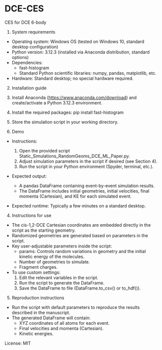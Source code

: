 # DCE-CES
CES for DCE 6-body

1. System requirements
- Operating system: Windows OS (tested on Windows 10, standard desktop configuration)
- Python version: 3.12.3 (installed via Anaconda distribution, standard options)
- Dependencies:
  - fast-histogram
  - Standard Python scientific libraries: numpy, pandas, matplotlib, etc.
- Hardware: Standard desktop; no special hardware required.

2. Installation guide
1. Install Anaconda (https://www.anaconda.com/download) and create/activate a Python 3.12.3 environment.
2. Install the required packages:
   pip install fast-histogram
3. Store the simulation script in your working directory.

3. Demo
- Instructions:
  1. Open the provided script Static_Simulations_RandomGeoms_DCE_ML_Paper.py.
  2. Adjust simulation parameters in the script if desired (see Section 4).
  3. Run the script in your Python environment (Spyder, terminal, etc.).

- Expected output:
  - A pandas DataFrame containing event-by-event simulation results.
  - The DataFrame includes initial geometries, initial velocities, final momenta (Cartesian), and KE for each simulated event.

- Expected runtime: Typically a few minutes on a standard desktop.

4. Instructions for use
- The cis-1,2-DCE Cartesian coordinates are embedded directly in the script as the starting geometry.
- Randomized geometries are generated based on parameters in the script.
- Key user-adjustable parameters inside the script:
  - params: Controls random variations in geometry and the initial kinetic energy of the molecules.
  - Number of geometries to simulate.
  - Fragment charges.
- To use custom settings:
  1. Edit the relevant variables in the script.
  2. Run the script to generate the DataFrame.
  3. Save the DataFrame to file (DataFrame.to_csv() or to_hdf()).

5. Reproduction instructions
- Run the script with default parameters to reproduce the results described in the manuscript.
- The generated DataFrame will contain:
  - XYZ coordinates of all atoms for each event.
  - Final velocities and momenta (Cartesian).
  - Kinetic energies.

License: MIT
